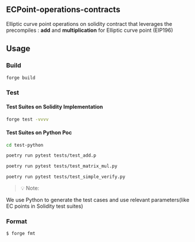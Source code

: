 ## ECPoint-operations-contracts


Elliptic curve point operations on solidity contract that leverages the precompiles : **add** and **multiplication** for Elliptic curve point (EIP196)

## Usage

### Build

```bash
forge build
```

### Test

#### Test Suites on Solidity Implementation

```bash
forge test -vvvv
```

#### Test Suites on Python Poc

```bash
cd test-python
```

```bash
poetry run pytest tests/test_add.p
```

```bash
poetry run pytest tests/test_matrix_mul.py
```

```bash
poetry run pytest tests/test_simple_verify.py
```

> 💡 Note:

We use Python to generate the test cases and use relevant parameters(like EC points in Solidity test suites)

### Format

```bash
$ forge fmt
```